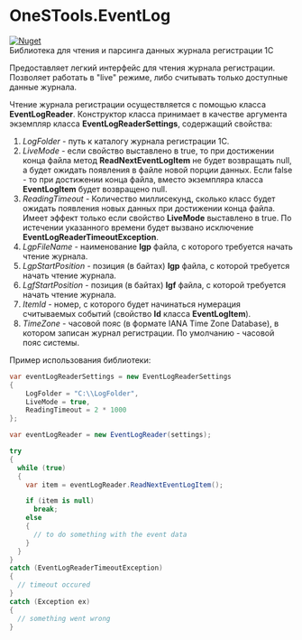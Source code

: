 # OneSTools.EventLog
[![Nuget](https://img.shields.io/nuget/v/OneSTools.EventLog)](https://www.nuget.org/packages/OneSTools.EventLog)<br>
Библиотека для чтения и парсинга данных журнала регистрации 1С

Предоставляет легкий интерфейс для чтения журнала регистрации. Позволяет работать в "live" режиме, либо считывать только доступные данные журнала.

Чтение журнала регистрации осуществляется с помощью класса **EventLogReader**. Конструктор класса принимает в качестве аргумента экземпляр класса **EventLogReaderSettings**, содержащий свойства:  
1. *LogFolder* - путь к каталогу журнала регистрации 1С.  
2. *LiveMode* - если свойство выставлено в true, то при достижении конца файла метод **ReadNextEventLogItem** не будет возвращать null, а будет ожидать появления в файле новой порции данных. Если false - то при достижении конца файла, вместо экземпляра класса **EventLogItem** будет возвращено null.
3. *ReadingTimeout* - Количество миллисекунд, сколько класс будет ожидать появления новых данных при достижении конца файла. Имеет эффект только если свойство **LiveMode** выставлено в true. По истечении указанного времени будет вызвано исключение **EventLogReaderTimeoutException**.  
4. *LgpFileName* - наименование **lgp** файла, с которого требуется начать чтение журнала.  
5. *LgpStartPosition* - позиция (в байтах) **lgp** файла, с которой требуется начать чтение журнала.  
6. *LgfStartPosition* - позиция (в байтах) **lgf** файла, с которой требуется начать чтение журнала.  
7. *ItemId* - номер, с которого будет начинаться нумерация считываемых событий (свойство **Id** класса **EventLogItem**).  
8. *TimeZone* - часовой пояс (в формате IANA Time Zone Database), в котором записан журнал регистрации. По умолчанию - часовой пояс системы.  

Пример использования библиотеки:  
```csharp
var eventLogReaderSettings = new EventLogReaderSettings
{
    LogFolder = "C:\\LogFolder",
    LiveMode = true,
    ReadingTimeout = 2 * 1000
};

var eventLogReader = new EventLogReader(settings);

try
{
  while (true)
  {
    var item = eventLogReader.ReadNextEventLogItem();

    if (item is null)
      break;
    else
    {
      // to do something with the event data
    }
  } 
}
catch (EventLogReaderTimeoutException)
{
  // timeout occured
}
catch (Exception ex)
{
  // something went wrong
}
```
